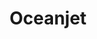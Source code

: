 ---
layout: ticketing-post
title: Oceanjet
class-name: oceanjet
img-boat: oceanjet-boat.jpg
category: ticketing
accommodation: 
 - name: Business Class
   desc: 'Air-conditioned, wider space, fewer capacity & seats are reclinable'
 - name: Tourist
   desc: 'Air-conditioned'
 - name: Open Air
   desc: 'Non-Air conditioned'
schedule:
 - name: Tagbilaran - Cebu
   short-name: tagb - cebu
   time: 
    - 06:00 am
    - 07:05 am
    - 08:20 am
    - 09:20 am
    - 10:30 am
    - 11:40 am
    - 01:00 pm
    - 02:00 pm
    - 03:30 pm
    - 04:20 pm
    - 05:30 pm
    - 06:00 pm
    - 06:30 pm
   vv: cebu - tagb
   vv-time:
    - 06:00 am
    - 07:00 am
    - 08:00 am
    - 09:20 am
    - 10:40 am
    - 01:00 pm
    - 02:00 pm
    - 03:30 pm
    - 04:20 pm
    - 06:35 pm
 - name: Cebu - Tagbilaran
   short-name: cebu - tagb
   time: 
    - 06:00 am
    - 07:00 am
    - 08:00 am
    - 09:20 am
    - 10:40 am
    - 01:00 pm
    - 02:00 pm
    - 03:30 pm
    - 04:20 pm
    - 06:35 pm
   vv: tagb - cebu
   vv-time:
    - 06:00 am
    - 07:05 am
    - 08:20 am
    - 09:20 am
    - 10:30 am
    - 11:40 am
    - 01:00 pm
    - 02:00 pm
    - 03:30 pm
    - 04:20 pm
    - 05:30 pm
    - 06:00 pm
    - 06:30 pm   
 - name: Tagbilaran - Dumaguete
   short-name: tagb - dumg
   time: 
    - 06:00 am
    - 03:00 pm
   vv: dumg - tagb
   vv-time:
    - 08:30 am
    - 05:30 pm
 - name: Dumaguete - Tagbilaran
   short-name: dumb - tagb
   time: 
    - 08:30 am
    - 05:30 pm
   vv: tagb - dumb
   vv-time:
    - 06:00 am
    - 03:00 pm
 - name: Tagbilaran - Larena Siquijor
   short-name: tagb - larena
   time: 
    - 11:00 am
   vv: larena - tagb
   vv-time:
    - 01:00 pm
 - name: Larena Siquijor - Tagbilaran
   short-name: larena - tagb
   time: 
    - 01:00 pm
   vv: tagb - larena
   vv-time:
    - 11:00 am
 - name: Cebu - Camotes
   short-name: cebu - cam
   time: 
    - 06:00 am
    - 10:00 am
    - 03:00 pm
   vv: cam - cebu
   vv-time:
    - 08:00 am
    - 01:00 pm
    - 05:00 pm
 - name: Camotes - Cebu
   short-name: cam - cebu
   time: 
    - 08:00 am
    - 01:00 pm
    - 05:00 pm
   vv: cebu - cam
   vv-time:
    - 06:00 am
    - 10:00 am
    - 03:00 pm
    - 03:00 pm
 - name: Cebu - Ormoc
   short-name: cebu - orm
   time: 
    - 06:00 am
    - 08:00 am
    - 10:30 am
    - 01:30 pm
    - 03:00 pm
    - 05:00 pm
   vv: orm - cebu
   vv-time:
    - 07:30 am
    - 09:30 am
    - 11:30 am
    - 01:30 pm
    - 05:30 pm
    - 07:00 pm
 - name: Ormoc - cebu
   short-name: orm - cebu
   time: 
    - 07:30 am
    - 09:30 am
    - 11:30 am
    - 01:30 pm
    - 05:30 pm
    - 07:00 pm
   vv: cebu - orm
   vv-time:
    - 06:00 am
    - 08:00 am
    - 10:30 am
    - 01:30 pm
    - 03:00 pm
    - 05:00 pm
 - name: Bacolod - Ilo-ilo
   short-name: bac - ilo
   time: 
    - 06:00 am
    - 07:30 am
    - 09:00 am
    - 10:30 am
    - 12:30 pm
    - 02:15 pm
    - 03:45 pm
    - 05:15 pm
   vv: ilo - bac
   vv-time:
    - 06:00 am
    - 07:30 am
    - 09:00 am
    - 10:30 am
    - 12:30 pm
    - 02:15 pm
    - 03:45 pm
    - 05:15 pm
 - name: Ilo-ilo - Bacolod
   short-name: ilo - bac
   time: 
    - 06:00 am
    - 07:30 am
    - 09:00 am
    - 10:30 am
    - 12:30 pm
    - 02:15 pm
    - 03:45 pm
    - 05:15 pm
   vv: bac - ilo
   vv-time:
    - 06:00 am
    - 07:30 am
    - 09:00 am
    - 10:30 am
    - 12:30 pm
    - 02:15 pm
    - 03:45 pm
    - 05:15 pm
meta: 'oceanjet online booking, book ticket with Rhizz Tours and Travel, affordable price booking oceanjet with Rhizz Tours and Travel, booking tickets, affordable ticket online, bohol ticketing outlets, oceanjet online ticketing, oceanjet express, oceanjet express tickets, oceanjet ticket outlets'
---